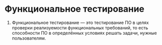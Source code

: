 # Функциональное тестирование

1. Функциональное тестирование — это тестирование ПО в целях проверки реализуемости функциональных требований, то есть способности ПО в определённых условиях решать задачи, нужные пользователям.
